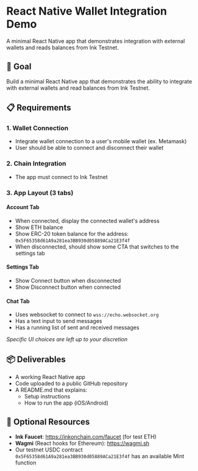 # React Native Wallet Integration Demo

A minimal React Native app that demonstrates integration with external wallets and reads balances from Ink Testnet.

## 🎯 Goal

Build a minimal React Native app that demonstrates the ability to integrate with external wallets and read balances from Ink Testnet.

## 📋 Requirements

### 1. Wallet Connection

- Integrate wallet connection to a user's mobile wallet (ex. Metamask)
- User should be able to connect and disconnect their wallet

### 2. Chain Integration

- The app must connect to Ink Testnet

### 3. App Layout (3 tabs)

#### Account Tab

- When connected, display the connected wallet's address
- Show ETH balance
- Show ERC-20 token balance for the address: `0x5F65358d61A9a281ea3BB930d05889ACa21E3f4f`
- When disconnected, should show some CTA that switches to the settings tab

#### Settings Tab

- Show Connect button when disconnected
- Show Disconnect button when connected

#### Chat Tab

- Uses websocket to connect to `wss://echo.websocket.org`
- Has a text input to send messages
- Has a running list of sent and received messages

_Specific UI choices are left up to your discretion_

## 📦 Deliverables

- A working React Native app
- Code uploaded to a public GitHub repository
- A README.md that explains:
  - Setup instructions
  - How to run the app (iOS/Android)

## 🔗 Optional Resources

- **Ink Faucet**: https://inkonchain.com/faucet (for test ETH)
- **Wagmi** (React hooks for Ethereum): https://wagmi.sh
- Our testnet USDC contract `0x5F65358d61A9a281ea3BB930d05889ACa21E3f4f` has an available Mint function
